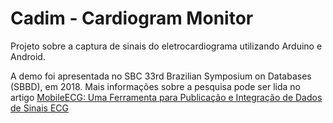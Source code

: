 # Cadim - Cardiogram Monitor

Projeto sobre a captura de sinais do eletrocardiograma utilizando Arduino e Android.

A demo foi apresentada no SBC 33rd Brazilian Symposium on Databases (SBBD), em 2018.
Mais informações sobre a pesquisa pode ser lida no artigo [MobileECG: Uma Ferramenta para Publicação e Integração
de Dados de Sinais ECG](http://sbbd.org.br/2018/wp-content/uploads/sites/5/2018/08/041-sbbd_2018_comp.pdf)
